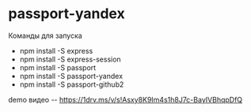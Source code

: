 # passport-yandex

Команды для запуска

* npm install -S express
* npm install -S express-session
* npm install -S passport
* npm install -S passport-yandex
* npm install -S passport-github2


demo видео -- https://1drv.ms/v/s!Asxy8K9Im4s1h8J7c-BayIVBhqpDfQ 
